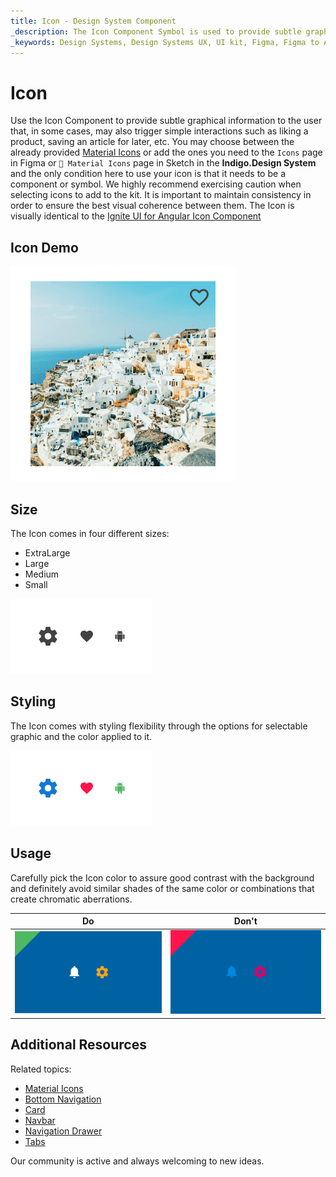 ```yaml
---
title: Icon - Design System Component
_description: The Icon Component Symbol is used to provide subtle graphical indications to the user that also may trigger an interaction. 
_keywords: Design Systems, Design Systems UX, UI kit, Figma, Figma to Angular, Export code from Figma, Figma to HTML, Figma UI kits, Sketch, Ignite UI for Angular, Sketch to Angular, Angular, Angular Design System, Export code from Sketch, Design Kits for Angular, Sketch HTML, Sketch to HTML, Sketch UI kits
---
```


# Icon

Use the Icon Component to provide subtle graphical information to the user that, in some cases, may also trigger simple interactions such as liking a product, saving an article for later, etc. You may choose between the already provided [Material Icons](../style/material-icons.md) or add the ones you need to the `Icons` page in Figma or `🎨 Material Icons` page in Sketch in the **Indigo.Design System** and the only condition here to use your icon is that it needs to be a component or symbol. We highly recommend exercising caution when selecting icons to add to the kit. It is important to maintain consistency in order to ensure the best visual coherence between them. The Icon is visually identical to the [Ignite UI for Angular Icon Component](https://www.infragistics.com/products/ignite-ui-angular/angular/components/icon.html)

## Icon Demo

<img class="responsive-img" src="../images/icon_demo.png" srcset="../images/icon_demo@2x.png 2x" />

## Size

The Icon comes in four different sizes:

- ExtraLarge
- Large
- Medium
- Small

<img class="responsive-img" src="../images/icon_sizes.png" srcset="../images/icon_sizes@2x.png 2x" />

## Styling

The Icon comes with styling flexibility through the options for selectable graphic and the color applied to it.

<img class="responsive-img" src="../images/icon_styling.png" srcset="../images/icon_styling@2x.png 2x" />

## Usage

Carefully pick the Icon color to assure good contrast with the background and definitely avoid similar shades of the same color or combinations that create chromatic aberrations.

| Do                          | Don't                         |
| --------------------------- | ----------------------------- |
| <img class="responsive-img" src="../images/icon_do1.png" srcset="../images/icon_do1@2x.png 2x" /> | <img class="responsive-img" src="../images/icon_dont1.png" srcset="../images/icon_dont1@2x.png 2x" /> |

## Additional Resources

Related topics:

- [Material Icons](../style/material-icons.md)
- [Bottom Navigation](bottom-nav.md)
- [Card](card.md)
- [Navbar](navbar.md)
- [Navigation Drawer](nav-drawer.md)
- [Tabs](tabs.md)
  <div class="divider--half"></div>

Our community is active and always welcoming to new ideas.


